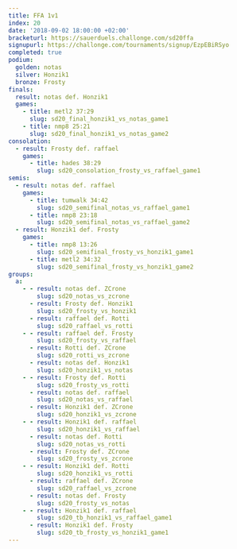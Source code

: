 ```yaml
---
title: FFA 1v1
index: 20
date: '2018-09-02 18:00:00 +02:00'
bracketurl: https://sauerduels.challonge.com/sd20ffa
signupurl: https://challonge.com/tournaments/signup/EzpEBiRSyo
completed: true
podium:
  golden: notas
  silver: Honzik1
  bronze: Frosty
finals:
  result: notas def. Honzik1
  games:
    - title: metl2 37:29
      slug: sd20_final_honzik1_vs_notas_game1
    - title: nmp8 25:21
      slug: sd20_final_honzik1_vs_notas_game2
consolation:
  - result: Frosty def. raffael
    games:
      - title: hades 38:29
        slug: sd20_consolation_frosty_vs_raffael_game1
semis:
  - result: notas def. raffael
    games:
      - title: tumwalk 34:42
        slug: sd20_semifinal_notas_vs_raffael_game1
      - title: nmp8 23:18
        slug: sd20_semifinal_notas_vs_raffael_game2
  - result: Honzik1 def. Frosty
    games:
      - title: nmp8 13:26
        slug: sd20_semifinal_frosty_vs_honzik1_game1
      - title: metl2 34:32
        slug: sd20_semifinal_frosty_vs_honzik1_game2
groups:
  a:
    - - result: notas def. ZCrone
        slug: sd20_notas_vs_zcrone
      - result: Frosty def. Honzik1
        slug: sd20_frosty_vs_honzik1
      - result: raffael def. Rotti
        slug: sd20_raffael_vs_rotti
    - - result: raffael def. Frosty
        slug: sd20_frosty_vs_raffael
      - result: Rotti def. ZCrone
        slug: sd20_rotti_vs_zcrone
      - result: notas def. Honzik1
        slug: sd20_honzik1_vs_notas
    - - result: Frosty def. Rotti
        slug: sd20_frosty_vs_rotti
      - result: notas def. raffael
        slug: sd20_notas_vs_raffael
      - result: Honzik1 def. ZCrone
        slug: sd20_honzik1_vs_zcrone
    - - result: Honzik1 def. raffael
        slug: sd20_honzik1_vs_raffael
      - result: notas def. Rotti
        slug: sd20_notas_vs_rotti
      - result: Frosty def. ZCrone
        slug: sd20_frosty_vs_zcrone
    - - result: Honzik1 def. Rotti
        slug: sd20_honzik1_vs_rotti
      - result: raffael def. ZCrone
        slug: sd20_raffael_vs_zcrone
      - result: notas def. Frosty
        slug: sd20_frosty_vs_notas
    - - result: Honzik1 def. raffael
        slug: sd20_tb_honzik1_vs_raffael_game1
      - result: Honzik1 def. Frosty
        slug: sd20_tb_frosty_vs_honzik1_game1
---
```

